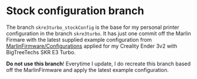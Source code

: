 # Stock configuration branch

The branch `skre3turbo_stockConfig` is the base for my personal printer configuration in the branch `skre3turbo`. It has just one commit off the Marlin Firmare with the latest supplied example configuration from [MarlinFirmware/Configurations](https://github.com/MarlinFirmware/Configurations/tree/import-2.1.x/config/examples/Creality/Ender-3%20V2/BigTreeTech%20SKR%20E3%20Turbo/MarlinUI) applied for my Creality Ender 3v2 with BigTreeTechs SKR E3 Turbo.

__Do not use this branch__! Everytime I update, I do recreate this branch based off the MarlinFirmware and apply the latest example configuration.
